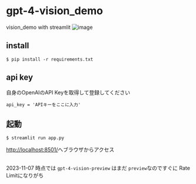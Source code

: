 # gpt-4-vision_demo
vision_demo with streamlit
![image](https://github.com/tkys/gpt-4-vision_demo/assets/24400946/8a54c84b-23cf-4b55-b90b-e78ce5172cb8)


## install
```
$ pip install -r requirements.txt
```


## api  key
自身のOpenAIのAPI Keyを取得して登録してください
```
api_key = 'APIキーをここに入力'
```
## 起動
```
$ streamlit run app.py
```
[http://localhost:8501/](http://localhost:8501/)へブラウザからアクセス

##
2023-11-07 時点では `gpt-4-vision-preview` はまだ `preview`なのですぐに Rate Limitになりがち
